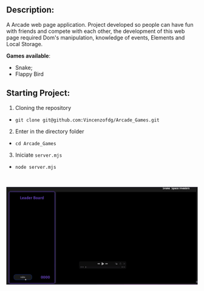 ## Description:
A Arcade web page application. Project developed so people can have fun with friends and compete with each other, the development of this web page required Dom's manipulation, knowledge of events, Elements and Local Storage.

**Games available**:

- Snake;
- Flappy Bird

## Starting Project:
1. Cloning the repository
-  `git clone git@github.com:Vincenzofdg/Arcade_Games.git`
2. Enter in the directory folder
- `cd Arcade_Games`
3. Iniciate `server.mjs`
- `node server.mjs`

<br />

![image](preview.gif)